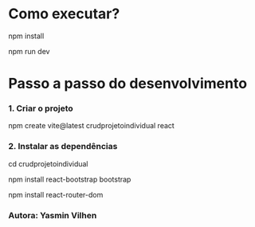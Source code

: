 
# Como executar?
npm install

npm run dev

# Passo a passo do desenvolvimento
### 1. Criar o projeto
npm create vite@latest crudprojetoindividual react

### 2. Instalar as dependências
cd crudprojetoindividual

npm install react-bootstrap bootstrap

npm install react-router-dom

### Autora: Yasmin Vilhen
